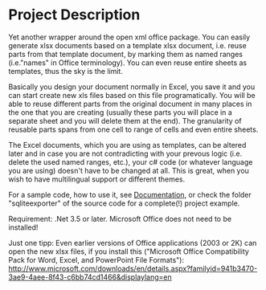 # Project Description
Yet another wrapper around the open xml office package.
You can easily generate xlsx documents based on a template xlsx document, i.e. reuse parts from that template document, by marking them as named ranges (i.e."names" in Office terminology).
You can even reuse entire sheets as templates, thus the sky is the limit.

Basically you design your document normally in Excel, you save it and you can start create new xls files based on this file programatically. You will be able to reuse different parts from the original document in many places in the one that you are creating (usually these parts you will place in a separate sheet and you will delete them at the end). 
The granularity of reusable parts spans from one cell to range of cells and even entire sheets.

The Excel documents, which you are using as templates, can be altered later and in case you are not contradicting with your prevous logic (i.e. delete the used named ranges, etc.), your c# code (or whatever language you are using) doesn't have to be changed at all. This is great, when you wish to have multilingual support or different themes.

For a sample code, how to use it, see [Documentation], or check the folder "sqliteexporter" of the source code for a complete(!) project example.


Requirement: .Net 3.5 or later.
Microsoft Office does not need to be installed!

Just one tipp:
Even earlier versions of Office applications (2003 or 2K) can open the new xlsx files, if you install this ("Microsoft Office Compatibility Pack for Word, Excel, and PowerPoint File Formats"):
http://www.microsoft.com/downloads/en/details.aspx?familyid=941b3470-3ae9-4aee-8f43-c6bb74cd1466&displaylang=en

[//]: #

   [Documentation]: <https://github.com/asinoai/officehelper/master/documentation.md>
